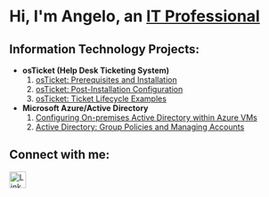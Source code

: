 <h1>Hi, I'm Angelo, an <a href="https://linkedin.com/in/angelobreyes">IT Professional</a></h1>

<h2>Information Technology Projects:</h2>

- <b>osTicket (Help Desk Ticketing System)</b>
  1. [osTicket: Prerequisites and Installation](https://github.com/angelobreyes/osticket-prereqs)
  2. [osTicket: Post-Installation Configuration](https://github.com/angelobreyes/post-install-config)
  3. [osTicket: Ticket Lifecycle Examples](https://github.com/angelobreyes/ticket-lifecycle)
- <b>Microsoft Azure/Active Directory</b>
  1. [Configuring On-premises Active Directory within Azure VMs](https://github.com/angelobreyes/configure-ad)
  2. [Active Directory: Group Policies and Managing Accounts](https://github.com/angelobreyes/ad-group-policies)
  
<h2>Connect with me:</h2>

<a href="https://www.linkedin.com/in/angelobreyes" target="_blank">
  <img src="https://cdn.jsdelivr.net/gh/devicons/devicon/icons/linkedin/linkedin-original.svg" alt="LinkedIn" width="30" height="30"/>
</a>
